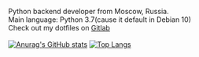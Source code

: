 Python backend developer from Moscow, Russia. <br>
Main language: Python 3.7(cause it default in Debian 10) <br>
Check out my dotfiles on [Gitlab](https://gitlab.com/teadove/dotfiles)<br><br>
[![Anurag's GitHub stats](https://github-readme-stats.vercel.app/api?username=teadove&show_icons=true&theme=radical)](https://github.com/anuraghazra/github-readme-stats)
[![Top Langs](https://github-readme-stats.vercel.app/api/top-langs/?username=teadove&exclude_repo=Screeps&theme=radical&layout=compact)](https://github.com/anuraghazra/github-readme-stats)
